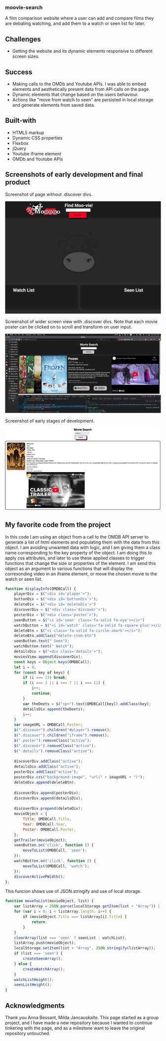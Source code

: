 ### moovie-search
A film comparison website where a user can add and compare films they are debating watching, and add them to a watch or seen list for later.



## Challenges
- Getting the website and its dynamic elements responsive to different screen sizes.

## Success 
- Making calls to the OMDb and Youtube APIs. I was able to embed elements and aesthetically present data from API calls on the page.
- Dynamic elements that change based on the users behaviour.
- Actions like "move from watch to seen" are persisted in local storage and generate elements from saved data. 

## Built-with

- HTML5 markup
- Dynamic CSS properties
- Flexbox
- jQuery
- Youtube iframe element 
- OMDb and Youtube APIs

## Screenshots of early development and final product

Screenshot of page without .discover divs.

![Alt text](assets/images/moovie-screenshot-final.png)

Screenshot of wider screen view with .discover divs. Note that each movie poster can be clicked on to scroll and transform on user input.

![Alt text](assets/images/moovie-widescreen.png)

Screenshot of early stages of development.

![Alt text](assets/images/early-movie-screenshot.png)

## My favorite code from the project 

In this code I am using an object from a call to the OMDB API server to generate a list of html elements and populating them with the data from this object. I am avoiding unwanted data with logic, and I am giving them a class name corresponding to the key property of the object. I am doing this to apply css attributes, and later to use these applied classes to trigger functions that change the size or properties of the element. I am send this object as an argument to various functions that will display the corresonding video in an iframe element, or move the chosen movie to the watch or seen list.

```js
function displayInfo(OMDBCall) {
    playerDiv = $("<div id='player'>");
    buttonDiv = $("<div id='buttonDiv'>");
    deleteDiv = $("<div id='deleteDiv'>")
    discoverDiv = $("<div class='discover'>");
    posterDiv = $("<div class='poster'>");
    seenButton = $("<i id='seen' class='fa-solid fa-eye'></i>")
    watchButton = $("<i id='watch' class='fa-solid fa-square-plus'></i>");
    deleteBtn = $("<i class='fa-solid fa-circle-xmark'></i>");
    deleteBtn.addClass("delete-item-btn")
    seenButton.text(" Seen");
    watchButton.text(" Watch");
    detailsDiv = $("<div class='details'>");
    moviesView.append(discoverDiv);
    const keys = Object.keys(OMDBCall);
    let i = 0;
    for (const key of keys) {
        if (i === 13) break;
        if (i === 3 || i === 7 || i === 11) {
            i++;
            continue;
        }
        var theDeets = $("<p>").text(OMDBCall[key]).addClass(key);
        detailsDiv.append(theDeets);
        i++;
    }
    var imageURL = OMDBCall.Poster;
    $(".discover").children("#player").remove();
    $(".discover").children("iframe").remove();
    $(".poster").removeClass("active");
    $(".discover").removeClass("active");
    $(".details").removeClass("active");

    discoverDiv.addClass("active");
    detailsDiv.addClass("active");
    posterDiv.addClass("active");
    posterDiv.css("background-image", "url(" + imageURL + ")");
    deleteDiv.append(deleteBtn);
    
    discoverDiv.append(posterDiv);
    discoverDiv.append(detailsDiv);

    discoverDiv.prepend(deleteDiv);
    movieObject = {
        Title: OMDBCall.Title,
        Year: OMDBCall.Year,
        Poster: OMDBCall.Poster,
    };
    getTrailer(movieObject);
    seenButton.on('click', function () {
        moveToList(OMDBCall, 'seen');
    });
    watchButton.on('click', function () {
        moveToList(OMDBCall, 'watch');
    });
    discoverActivePWidth();
};
```

This funcion shows use of JSON.stringify and use of local storage.

```js
function moveToList(movieObject, list) {
    var listArray = JSON.parse(localStorage.getItem(list + "Array")) || [];
    for (var i = 0; i < listArray.length; i++) {
        if (movieObject.Title === listArray[i].Title) {
            return;
        }
    }
    clearArray(list === 'seen' ? seenList : watchList);
    listArray.push(movieObject);
    localStorage.setItem(list + "Array", JSON.stringify(listArray));
    if (list === 'seen') {
        createSeenArray();
    } else {
        createWatchArray();
    }
    watchListHeight();
    seenListHeight();
}
```

## Acknowledgments

Thank you Anna Bessant, Milda Jancauskaite. This page started as a group project, and I have made a new repository because I wanted to continue tinkering with the page, and as a milestone want to leave the original repository untouched. 